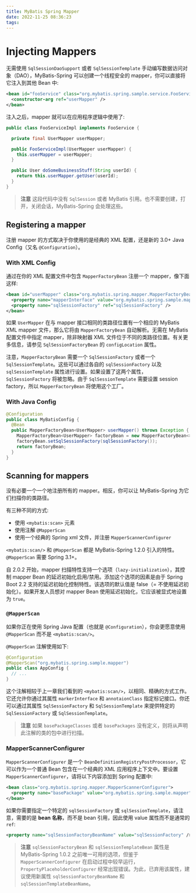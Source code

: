 ```yaml
---
title: MyBatis Spring Mapper
date: 2022-11-25 08:36:23
tags:
---
```


# Injecting Mappers

无需使用 `SqlSessionDaoSupport` 或者 `SqlSessionTemplate` 手动编写数据访问对象（DAO），MyBatis-Spring 可以创建一个线程安全的 mapper，你可以直接将它注入到其他 Bean 中:

```xml
<bean id="fooService" class="org.mybatis.spring.sample.service.FooServiceImpl">
  <constructor-arg ref="userMapper" />
</bean>
```

注入之后，mapper 就可以在应用程序逻辑中使用了:

```java
public class FooServiceImpl implements FooService {

  private final UserMapper userMapper;

  public FooServiceImpl(UserMapper userMapper) {
    this.userMapper = userMapper;
  }

  public User doSomeBusinessStuff(String userId) {
    return this.userMapper.getUser(userId);
  }
}
```

> **注意** 这段代码中没有 `SqlSession` 或者 MyBatis 引用。也不需要创建，打开，关闭会话，MyBatis-Spring 会处理这些。


## Registering a mapper

注册 mapper 的方式取决于你使用的是经典的 XML 配置，还是新的 3.0+ Java Config（又名 `@Configuration`）。

### With XML Config

通过在你的 XML 配置文件中包含 `MapperFactoryBean` 注册一个 mapper，像下面这样:

```xml
<bean id="userMapper" class="org.mybatis.spring.mapper.MapperFactoryBean">
  <property name="mapperInterface" value="org.mybatis.spring.sample.mapper.UserMapper" />
  <property name="sqlSessionFactory" ref="sqlSessionFactory" />
</bean>
```

如果 `UserMapper` 在与 mapper 接口相同的类路径位置有一个相应的 MyBatis XML mapper 文件，那么它将由 `MapperFactoryBean` 自动解析。无需在 MyBatis 配置文件中指定 mapper，除非映射器 XML 文件位于不同的类路径位置。有关更多信息，请参见 `SqlSessionFactoryBean` 的 `configLocation` 属性。

注意，`MapperFactoryBean` 需要一个 `SqlSessionFactory` 或者一个 `SqlSessionTemplate`。这些可以通过各自的 `sqlSessionFactory` 以及 `sqlSessionTemplate` 属性进行设置。如果设置了这两个属性，`SqlSessionFactory` 将被忽略。由于 `SqlSessionTemplate` 需要设置 session factory，所以 `MapperFactoryBean` 将使用这个工厂。

### With Java Config

```java
@Configuration
public class MyBatisConfig {
  @Bean
  public MapperFactoryBean<UserMapper> userMapper() throws Exception {
    MapperFactoryBean<UserMapper> factoryBean = new MapperFactoryBean<>(UserMapper.class);
    factoryBean.setSqlSessionFactory(sqlSessionFactory());
    return factoryBean;
  }
}
```


## Scanning for mappers

没有必要一个一个地注册所有的 mapper。相反，你可以让 MyBatis-Spring 为它们扫描你的类路径。

有三种不同的方式:

- 使用 `<mybatis:scan>` 元素
- 使用注解 `@MapperScan`
- 使用一个经典的 Spring xml 文件，并注册 `MapperScannerConfigurer`

`<mybatis:scan/>` 和 `@MapperScan` 都是 MyBatis-Spring 1.2.0 引入的特性。`@MapperScan` 需要 Spring 3.1+。

自 2.0.2 开始，mapper 扫描特性支持一个选项（`lazy-initialization`），其控制 mapper Bean 的延迟初始化启用/禁用。添加这个选项的因素是由于 Spring Boot 2.2 支持的延迟初始化控制特性。该选项的默认值是 false（= 不使用延迟初始化）。如果开发人员想对 mapper Bean 使用延迟初始化，它应该被显式地设置为 `true`。


### `@MapperScan`

如果你正在使用 Spring Java 配置（也就是 `@Configuration`），你会更愿意使用 `@MapperScan` 而不是 `<mybatis:scan/>`。

`@MapperScan` 注解使用如下:

```java
@Configuration
@MapperScan("org.mybatis.spring.sample.mapper")
public class AppConfig {
  // ...
}
```

这个注解相较于上一章我们看到的 `<mybatis:scan/>`，以相同、精确的方式工作。它还允许你通过其属性 `markerInterface` 和 `annotaionClass` 指定标记接口。你还可以通过其属性 `SqlSessionFactory` 和 `SqlSessionTemplate` 来提供特定的 `SqlSessionFactory` 或 `SqlSessionTemplate`。

> **注意** 如果 `basePackageClasses` 或者 `basePackages` 没有定义，则将从声明此注解的类的包中进行扫描。


### MapperScannerConfigurer

`MapperScannerConfigurer` 是一个 `BeanDefinitionRegistryPostProcessor`，它可以作为一个普通 Bean 包含在一个经典的 XML 应用程序上下文中。要设置 `MapperScannerConfigurer`，请将以下内容添加到 Spring 配置中:

```xml
<bean class="org.mybatis.spring.mapper.MapperScannerConfigurer">
  <property name="basePackage" value="org.mybatis.spring.sample.mapper" />
</bean>
```

如果你需要指定一个特定的 `sqlSessionFactory` 或 `sqlSessionTemplate`，请注意，需要的是 **bean 名称**，而不是 bean 引用，因此使用 value 属性而不是通常的 `ref`:

```xml
<property name="sqlSessionFactoryBeanName" value="sqlSessionFactory" />
```

> **注意** `sqlSessionFactoryBean` 和 `sqlSessionTemplateBean` 属性是 MyBatis-Spring 1.0.2 之前唯一可用的选项，但鉴于 `MapperScannerConfigurer` 在启动过程中较早运行，`PropertyPlaceholderConfigurer` 经常出现错误。为此，已弃用该属性，建议使用新属性 `sqlSessionFactoryBeanName` 和 `sqlSessionTemplateBeanName`。